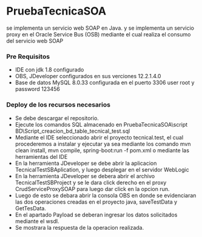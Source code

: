 # PruebaTecnicaSOA
se implementa un servicio web SOAP en Java.  y se implementa un servicio proxy en el Oracle Service Bus (OSB) mediante el cual realiza el consumo del servicio web SOAP 
### Pre Requisitos

- IDE con jdk 1.8 configurado
- OBS, JDeveloper configurados en sus verciones 12.2.1.4.0
-  Base de datos MySQL 8.0.33 configurada en el puerto 3306 user root y password 123456

### Deploy de los recursos necesarios

-  Se debe descargar el repositorio.
- Ejecute los comandos SQL almacenado en PruebaTecnicaSOA\script BD\Script_creacion_bd_table_tecnical_test.sql
- Mediante el IDE seleccionado abrir el proyecto tecnical.test, el cual procederemos a instalar y ejecutar ya sea mediante los comando mvn clean install, mvn compile, spring-boot:run -f pom.xml o mediante las herramientas del IDE
- En la herramienta  JDeveloper se debe abrir la aplicacion TecnicalTestSBAplication, y luego desplegar en el servidor WebLogic
- En la herramienta JDeveloper se debera abrir el archivo TecnicalTestSBProject y se le dara click derecho en el proxy CrudServiceProxySOAP para luego dar click en la opcion run.
- Luego de esto se debara abrir la consola OBS en donde se evidenciaran las dos operaciones creadas en el proyecto java, saveTestData y GetTesData.
- En el apartado Payload se deberan ingresar los datos solicitados mediante el wsdl.
- Se mostrara la respuesta de la operacion realizada.


